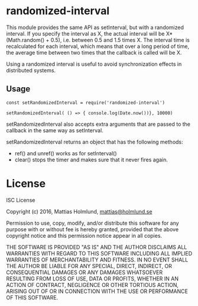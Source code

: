 # randomized-interval

This module provides the same API as setInterval, but with a randomized
interval. If you specify the interval as X, the actual interval will be
X*(Math.random() + 0.5), i.e. between 0.5 and 1.5 times X. The interval time is
recalculated for each interval, which means that over a long period of time, the
average time between two times that the callback is called  will be X.

Using a randomized interval is useful to avoid synchronization effects in
distributed systems.

## Usage

    const setRandomizedInterval = require('randomized-interval')

    setRandomizedInterval( () => { console.log(Date.now())}, 10000)

setRandomizedInterval also accepts extra arguments that are passed to the
callback in the same way as setInterval.

setRandomizedInterval returns an object that has the following methods:

- ref() and unref() works as for setInterval()
- clear() stops the timer and makes sure that it never fires again.

# License

ISC License

Copyright (c) 2016, Mattias Holmlund, <mattias@holmlund.se>

Permission to use, copy, modify, and/or distribute this software for any purpose
with or without fee is hereby granted, provided that the above copyright notice
and this permission notice appear in all copies.

THE SOFTWARE IS PROVIDED "AS IS" AND THE AUTHOR DISCLAIMS ALL WARRANTIES WITH
REGARD TO THIS SOFTWARE INCLUDING ALL IMPLIED WARRANTIES OF MERCHANTABILITY AND
FITNESS. IN NO EVENT SHALL THE AUTHOR BE LIABLE FOR ANY SPECIAL, DIRECT,
INDIRECT, OR CONSEQUENTIAL DAMAGES OR ANY DAMAGES WHATSOEVER RESULTING FROM LOSS
OF USE, DATA OR PROFITS, WHETHER IN AN ACTION OF CONTRACT, NEGLIGENCE OR OTHER
TORTIOUS ACTION, ARISING OUT OF OR IN CONNECTION WITH THE USE OR PERFORMANCE OF
THIS SOFTWARE.
